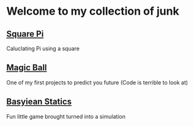 # Welcome to my collection of junk

## [Square Pi](https://github.com/SGlombicki/SquarePi)
Caluclating Pi using a square

## [Magic Ball](https://github.com/SGlombicki/MagicBall)
One of my first projects to predict you future (Code is terrible to look at)

## [Basyiean Statics](https://github.com/SGlombicki/Bayesian-statistics)
Fun little game brought turned into a simulation
